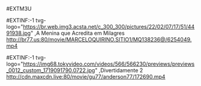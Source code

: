 #EXTM3U

#EXTINF:-1 tvg-logo="https://br.web.img3.acsta.net/c_300_300/pictures/22/02/07/17/51/4491938.jpg" ,A Menina que Acredita em Milagres
http://br77.us:80/movie/MARCELOQUIRINO.SITIO1/MQ138236@/6254049.mp4

#EXTINF:-1 tvg-logo="https://img68.tokyvideo.com/videos/566/566230/previews/previews_0012_custom_1719091790.0722.jpg" ,Divertidamente 2
http://cdn.maxcdn.live:80/movie/gu77/anderson77/172690.mp4



